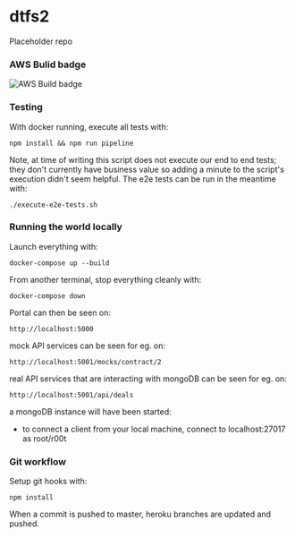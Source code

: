 # dtfs2
Placeholder repo

### AWS Bulid badge

![AWS Build badge](https://codebuild.eu-west-2.amazonaws.com/badges?uuid=eyJlbmNyeXB0ZWREYXRhIjoiSCtEaG55WDRnelpIclk4NzAzWWE5ZVp4alB2RHJtQU9rUXgzT2ZaTW1jbDhUd3RLUDFBMGhjTHpocGRlVThzUGxoUXErUUR4cmZFYkFQU3haKzNNT21rPSIsIml2UGFyYW1ldGVyU3BlYyI6IkRTemxBeUhUWDVxSG1IZEEiLCJtYXRlcmlhbFNldFNlcmlhbCI6MX0%3D&branch=master)


### Testing

With docker running, execute all tests with:
```
npm install && npm run pipeline
```

Note, at time of writing this script does not execute our end to end tests; they don't currently have business value so adding a minute to the script's execution didn't seem helpful. The e2e tests can be run in the meantime with:
```
./execute-e2e-tests.sh
```

### Running the world locally

Launch everything with:
```
docker-compose up --build
```

From another terminal, stop everything cleanly with:
```
docker-compose down
```

Portal can then be seen on:
```
http://localhost:5000
```

mock API services can be seen for eg. on:
```
http://localhost:5001/mocks/contract/2
```

real API services that are interacting with mongoDB can be seen for eg. on:
```
http://localhost:5001/api/deals
```

a mongoDB instance will have been started:
* to connect a client from your local machine, connect to localhost:27017 as root/r00t

### Git workflow

Setup git hooks with:
```
npm install
```

When a commit is pushed to master, heroku branches are updated and pushed.
